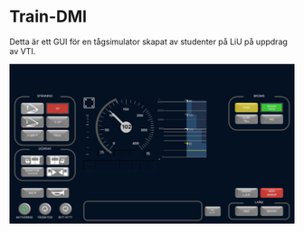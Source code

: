 # Train-DMI
Detta är ett GUI för en tågsimulator skapat av studenter på LiU på uppdrag av VTI.

![DMI](DMI.png)
